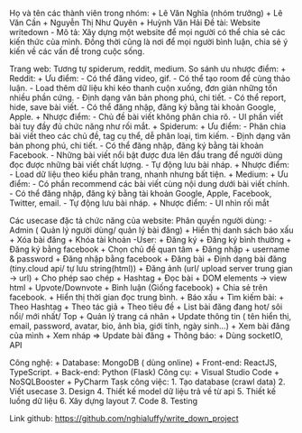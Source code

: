 Họ và tên các thành viên trong nhóm:
    + Lê Văn Nghĩa (nhóm trưởng)
    + Lê Văn Cần
    + Nguyễn Thị Như Quyên
    + Huỳnh Văn Hải
Đề tài: Website writedown 
    - Mô tả: Xây dựng một website để mọi người có thể chia sẻ các kiến thức của mình. Đồng thời cũng là nơi để mọi người bình luận, chia sẻ ý kiến về các vấn đề trong cuộc sống.


Trang web: Tương  tự spiderum, reddit, medium.
So sánh ưu nhược điểm:
    + Reddit:
         + Ưu điểm:
            - Có thể đăng video, gif.
            - Có thể tạo room để cùng thảo luận.
            - Load thêm dữ liệu khi kéo thanh cuộn xuống, đơn giản những tốn nhiều phần cứng.
            - Định dạng văn bản phong phú, chi tiết.
            - Có thể report, hide, save bài viết.
            - Có thể đăng nhập, đăng ký bằng tài khoản Google, Apple.
        + Nhược điểm:
            - Chủ đề bài viết không phân chia rõ.
            - UI phần viết bài tuy đầy đủ chức năng như rối mắt.
    + Spiderum:
        + Ưu điểm:
            - Phân chia bài viết theo các chủ đề, tag cụ thể, dễ phân loại, tìm kiếm.
            - Định dạng văn bản phong phú, chi tiết.
            - Có thể đăng nhập, đăng ký bằng tài khoản Facebook.
            - Những bài viết nổi bật được đưa lên đầu trang để người dùng đọc được những bài viết chất lượng.
            - Tự động lưu bài nháp.
        + Nhược điểm:
            - Load dữ liệu theo kiểu phân trang, nhanh nhưng bất tiện.
    + Medium:
        + Ưu điểm:
            - Có phần recommend các bài viết cùng nội dung dưới bài viết chính.
            - Có thể đăng nhập, đăng ký bằng tài khoản Google, Apple, Facebook, Twitter, email.
            - Tự động lưu bài nháp.
        + Nhược điểm:
            - UI nhìn rối mắt

Các usecase đặc tả chức năng của website:
Phân quyền người dùng:
-Admin ( Quản lý người dùng/ quản lý bài đăng)
    + Hiển thị danh sách báo xấu
    + Xóa bài đăng
    + Khóa tài khoản
-User:
    + Đăng ký
        + Đăng ký bình thường
        + Đăng ký bằng facebook
        + Chọn chủ đề quan tâm
    + Đăng nhập
     + username & password
     + Đăng nhập bằng facebook
    + Đăng bài
        + Định dạng bài đăng (tiny.cloud api/ tự lưu string(html))
        + Đăng ảnh (url/ upload server trung gian -> url)
        + Cho phép sao chép
        + Hashtag
    + Đọc bài
        + DOM elements -> view html
        + Upvote/Downvote
        + Bình luận (Giống facebook)
        + Chia sẻ trên facebook.
        + Hiển thị thời gian đọc trung bình.
     + Báo xấu
    + Tìm kiếm bài:
        + Theo Hashtag
        + Theo tác giả
        + Theo tiêu đề
        + List bài đăng đang hot/ sôi nổi/ mới nhất/ Top
    + Quản lý trang cá nhân
     + Update thông tin ( tên hiển thị, email, password, avatar, bio, ảnh bìa, giới tính, ngày sinh...)
     + Xem bài đăng của mình
     + Xem nháp => Update bài đăng
    + Thông báo:
     + Dùng socketIO, API

Công nghệ:
     + Database: MongoDB ( dùng online)
     + Front-end: ReactJS, TypeScript.
     + Back-end: Python (Flask)
Công cụ:
     + Visual Studio Code
     + NoSQLBooster
     + PyCharm
Task công việc:
     1. Tạo database (crawl data)
     2. Viết usecase
     3. Design
     4. Thiết kế model dữ liệu trả về từ api
     5. Thiết kế luồng dữ liệu
     6. Xây dựng layout
     7. Code
     8. Testing

Link github: https://github.com/nghialuffy/write_down_project
